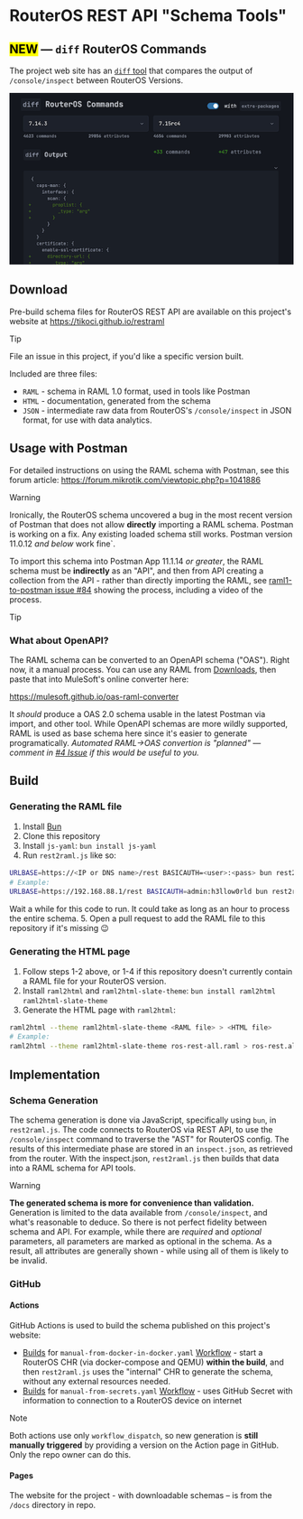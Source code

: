 # RouterOS REST API "Schema Tools"

## <mark>NEW</mark> — `diff` RouterOS Commands

The project web site has an [`diff` tool]((https://tikoci.github.io/restraml)) that compares the output of `/console/inspect` between RouterOS Versions.

[![](docs/screen-diff-dark.png)](https://tikoci.github.io/restraml)

## Download

Pre-build schema files for RouterOS REST API are available on this project's website at
https://tikoci.github.io/restraml

> [!TIP]
> File an issue in this project, if you'd like a specific version built.

Included are three files:
 * `RAML` - schema in RAML 1.0 format, used in tools like Postman
 * `HTML` - documentation, generated from the schema
 * `JSON` - intermediate raw data from RouterOS's `/console/inspect` in JSON format, for use with data analytics.

## Usage with Postman
For detailed instructions on using the RAML schema with Postman, see this forum article:
https://forum.mikrotik.com/viewtopic.php?p=1041886

> [!WARNING]
> Ironically, the RouterOS schema uncovered a bug in the most recent version of Postman that does not allow **directly** importing a RAML schema. Postman is working on a fix. Any existing loaded schema still works. Postman version 11.0.12 _and below_ work fine`. 
>
To import this schema into Postman App 11.1.14 _or greater_, the RAML schema must be **indirectly** as an "API", and then from API creating a collection from the API - rather than directly importing the RAML, see [raml1-to-postman issue #84](
https://github.com/postmanlabs/raml1-to-postman/issues/84#issuecomment-2125114449)
showing the process, including a video of the process.

> [!TIP] 
> ### What about OpenAPI?
> The RAML schema can be converted to an OpenAPI schema ("OAS").  Right now, it a manual process.  You can use any RAML from [Downloads](https://tikoci.github.io/restraml), then paste that into MuleSoft's online converter here:
>
> https://mulesoft.github.io/oas-raml-converter
>
> It _should_ produce a OAS 2.0 schema usable in the latest Postman via import, and other tool.  While OpenAPI schemas are more wildly supported, RAML is used as base schema here since it's easier to generate programatically.
> _Automated RAML->OAS convertion is "planned" — comment in [#4 Issue](https://github.com/tikoci/restraml/issues/4) if this would be useful to you._

## Build
### Generating the RAML file

1. Install [Bun](https://bun.sh/)
2. Clone this repository
3. Install `js-yaml`: 
 `bun install js-yaml`
4. Run `rest2raml.js` like so:
 ```sh
 URLBASE=https://<IP or DNS name>/rest BASICAUTH=<user>:<pass> bun rest2raml.js
 # Example:
 URLBASE=https://192.168.88.1/rest BASICAUTH=admin:h3llow0rld bun rest2raml.js
 ```
 Wait a while for this code to run. It could take as long as an hour to process the entire schema.
5. Open a pull request to add the RAML file to this repository if it's missing 😉

### Generating the HTML page

1. Follow steps 1-2 above, or 1-4 if this repository doesn't currently contain a RAML file for your RouterOS version.
2. Install `raml2html` and `raml2html-slate-theme`: 
 `bun install raml2html raml2html-slate-theme`
3. Generate the HTML page with `raml2html`:
 ```sh
 raml2html --theme raml2html-slate-theme <RAML file> > <HTML file>
 # Example:
 raml2html --theme raml2html-slate-theme ros-rest-all.raml > ros-rest.all.html
 ```

## Implementation

### Schema Generation
The schema generation is done via JavaScript, specifically using `bun`, in `rest2raml.js`. The code connects to RouterOS via REST API, to use the `/console/inspect` command to traverse the "AST" for RouterOS config. The results of this intermediate phase are stored in an `inspect.json`, as retrieved from the router. With the inspect.json, `rest2raml.js` then builds that data into a RAML schema for API tools. 

> [!WARNING]
> **The generated schema is more for convenience than validation.** Generation is limited to the data available from `/console/inspect`, and what's reasonable to deduce. So there is not perfect fidelity between schema and API. For example, while there are _required_ and _optional_ parameters, all parameters are marked as optional in the schema. As a result, all attributes are generally shown - while using all of them is likely to be invalid. 

### GitHub 

#### Actions

GitHub Actions is used to build the schema published on this project's website:
 * [Builds](https://github.com/tikoci/restraml/actions/workflows/manual-using-docker-in-docker.yaml) for `manual-from-docker-in-docker.yaml` [Workflow](https://github.com/tikoci/restraml/blob/main/.github/workflows/manual-using-docker-in-docker.yaml) - start a RouterOS CHR (via docker-compose and QEMU) **within the build**, and then `rest2raml.js` uses the "internal" CHR to generate the schema, without any external resources needed.
 * [Builds](https://github.com/tikoci/restraml/actions/workflows/manual-from-secrets.yaml) for `manual-from-secrets.yaml` [Workflow](https://github.com/tikoci/restraml/blob/main/.github/workflows/manual-from-secrets.yaml) - uses GitHub Secret with information to connection to a RouterOS device on internet


> [!NOTE] 
> Both actions use only `workflow_dispatch`, so new generation is **still manually triggered** by providing a version on the Action page in GitHub. Only the repo owner can do this. 


#### Pages 
The website for the project - with downloadable schemas – is from the `/docs` directory in repo.